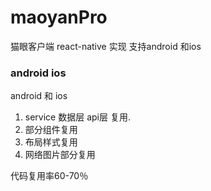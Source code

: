 # maoyanPro
猫眼客户端 react-native 实现 支持android 和ios


### android ios
android 和 ios  

1. service 数据层 api层  复用.
2. 部分组件复用
3. 布局样式复用
4. 网络图片部分复用

代码复用率60-70％


 
